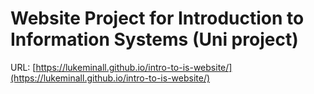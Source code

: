 # Website Project for Introduction to Information Systems (Uni project)

URL: [https://lukeminall.github.io/intro-to-is-website/](https://lukeminall.github.io/intro-to-is-website/)
